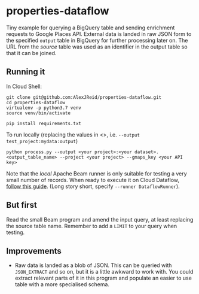 # properties-dataflow

Tiny example for querying a BigQuery table and sending enrichment requests to Google Places API. External data is landed in raw JSON form to the specified `output` table in BigQuery for further processing later on. The URL from the _source_ table was used as an identifier in the output table so that it can be joined.

## Running it

In Cloud Shell:

```
git clone git@github.com:AlexJReid/properties-dataflow.git
cd properties-dataflow
virtualenv -p python3.7 venv
source venv/bin/activate

pip install requirements.txt
```

To run locally (replacing the values in <>, i.e. `--output test_project:mydata:output`)

```
python process.py --output <your project>:<your dataset>.<output_table_name> --project <your project> --gmaps_key <your API key>
```
Note that the _local_ Apache Beam runner is only suitable for testing a very small number of records. When ready to execute it on Cloud Dataflow, [follow this guide](https://cloud.google.com/dataflow/docs/quickstarts/quickstart-python#run-wordcount-on-the-dataflow-service). (Long story short, specify `--runner DataflowRunner`).

## But first

Read the small Beam program and amend the input query, at least replacing the source table name. Remember to add a `LIMIT` to your query when testing.

## Improvements
- Raw data is landed as a blob of JSON. This can be queried with `JSON_EXTRACT` and so on, but it is a little awkward to work with. You could extract relevant parts of it in this program and populate an easier to use table with a more specialised schema.

